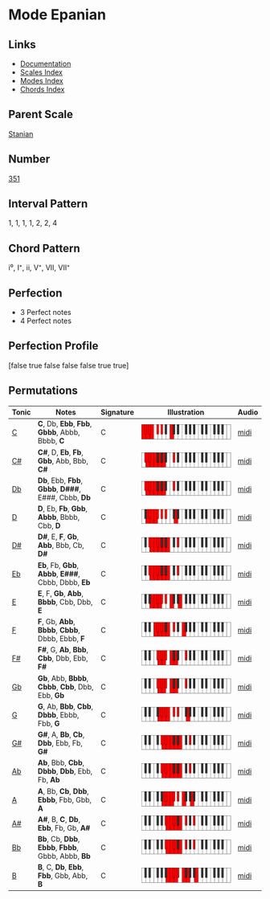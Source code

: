 # Mode Epanian

## Links

- [Documentation](index.md)
- [Scales Index](Scales.md)
- [Modes Index](Modes.md)
- [Chords Index](Chords.md)

## Parent Scale

[Stanian](ScaleStanian.md)

## Number

[351](https://ianring.com/musictheory/scales/351)

## Interval Pattern

1, 1, 1, 1, 2, 2, 4

## Chord Pattern

i⁰, I⁺, ii, V⁺, VII, VII⁺

## Perfection

- 3 Perfect notes
- 4 Perfect notes

## Perfection Profile

[false true false false false true true]

## Permutations

| Tonic | Notes | Signature | Illustration | Audio |
|-------|-------|-----------|--------------|-------|
| [C](ModeCNaturalEpanian.md) | **C**, Db, **Ebb**, **Fbb**, **Gbbb**, Abbb, Bbbb, **C** | C | ![CNaturalEpanian](ModeCNaturalEpanian.png) | [midi](https://github.com/edipermadi/music/blob/main/docs/ModeCNaturalEpanian.mid?raw=true) |
| [C#](ModeCSharpEpanian.md) | **C#**, D, **Eb**, **Fb**, **Gbb**, Abb, Bbb, **C#** | C | ![CSharpEpanian](ModeCSharpEpanian.png) | [midi](https://github.com/edipermadi/music/blob/main/docs/ModeCSharpEpanian.mid?raw=true) |
| [Db](ModeDFlatEpanian.md) | **Db**, Ebb, **Fbb**, **Gbbb**, **D###**, E###, Cbbb, **Db** | C | ![DFlatEpanian](ModeDFlatEpanian.png) | [midi](https://github.com/edipermadi/music/blob/main/docs/ModeDFlatEpanian.mid?raw=true) |
| [D](ModeDNaturalEpanian.md) | **D**, Eb, **Fb**, **Gbb**, **Abbb**, Bbbb, Cbb, **D** | C | ![DNaturalEpanian](ModeDNaturalEpanian.png) | [midi](https://github.com/edipermadi/music/blob/main/docs/ModeDNaturalEpanian.mid?raw=true) |
| [D#](ModeDSharpEpanian.md) | **D#**, E, **F**, **Gb**, **Abb**, Bbb, Cb, **D#** | C | ![DSharpEpanian](ModeDSharpEpanian.png) | [midi](https://github.com/edipermadi/music/blob/main/docs/ModeDSharpEpanian.mid?raw=true) |
| [Eb](ModeEFlatEpanian.md) | **Eb**, Fb, **Gbb**, **Abbb**, **E###**, Cbbb, Dbbb, **Eb** | C | ![EFlatEpanian](ModeEFlatEpanian.png) | [midi](https://github.com/edipermadi/music/blob/main/docs/ModeEFlatEpanian.mid?raw=true) |
| [E](ModeENaturalEpanian.md) | **E**, F, **Gb**, **Abb**, **Bbbb**, Cbb, Dbb, **E** | C | ![ENaturalEpanian](ModeENaturalEpanian.png) | [midi](https://github.com/edipermadi/music/blob/main/docs/ModeENaturalEpanian.mid?raw=true) |
| [F](ModeFNaturalEpanian.md) | **F**, Gb, **Abb**, **Bbbb**, **Cbbb**, Dbbb, Ebbb, **F** | C | ![FNaturalEpanian](ModeFNaturalEpanian.png) | [midi](https://github.com/edipermadi/music/blob/main/docs/ModeFNaturalEpanian.mid?raw=true) |
| [F#](ModeFSharpEpanian.md) | **F#**, G, **Ab**, **Bbb**, **Cbb**, Dbb, Ebb, **F#** | C | ![FSharpEpanian](ModeFSharpEpanian.png) | [midi](https://github.com/edipermadi/music/blob/main/docs/ModeFSharpEpanian.mid?raw=true) |
| [Gb](ModeGFlatEpanian.md) | **Gb**, Abb, **Bbbb**, **Cbbb**, **Cbb**, Dbb, Ebb, **Gb** | C | ![GFlatEpanian](ModeGFlatEpanian.png) | [midi](https://github.com/edipermadi/music/blob/main/docs/ModeGFlatEpanian.mid?raw=true) |
| [G](ModeGNaturalEpanian.md) | **G**, Ab, **Bbb**, **Cbb**, **Dbbb**, Ebbb, Fbb, **G** | C | ![GNaturalEpanian](ModeGNaturalEpanian.png) | [midi](https://github.com/edipermadi/music/blob/main/docs/ModeGNaturalEpanian.mid?raw=true) |
| [G#](ModeGSharpEpanian.md) | **G#**, A, **Bb**, **Cb**, **Dbb**, Ebb, Fb, **G#** | C | ![GSharpEpanian](ModeGSharpEpanian.png) | [midi](https://github.com/edipermadi/music/blob/main/docs/ModeGSharpEpanian.mid?raw=true) |
| [Ab](ModeAFlatEpanian.md) | **Ab**, Bbb, **Cbb**, **Dbbb**, **Dbb**, Ebb, Fb, **Ab** | C | ![AFlatEpanian](ModeAFlatEpanian.png) | [midi](https://github.com/edipermadi/music/blob/main/docs/ModeAFlatEpanian.mid?raw=true) |
| [A](ModeANaturalEpanian.md) | **A**, Bb, **Cb**, **Dbb**, **Ebbb**, Fbb, Gbb, **A** | C | ![ANaturalEpanian](ModeANaturalEpanian.png) | [midi](https://github.com/edipermadi/music/blob/main/docs/ModeANaturalEpanian.mid?raw=true) |
| [A#](ModeASharpEpanian.md) | **A#**, B, **C**, **Db**, **Ebb**, Fb, Gb, **A#** | C | ![ASharpEpanian](ModeASharpEpanian.png) | [midi](https://github.com/edipermadi/music/blob/main/docs/ModeASharpEpanian.mid?raw=true) |
| [Bb](ModeBFlatEpanian.md) | **Bb**, Cb, **Dbb**, **Ebbb**, **Fbbb**, Gbbb, Abbb, **Bb** | C | ![BFlatEpanian](ModeBFlatEpanian.png) | [midi](https://github.com/edipermadi/music/blob/main/docs/ModeBFlatEpanian.mid?raw=true) |
| [B](ModeBNaturalEpanian.md) | **B**, C, **Db**, **Ebb**, **Fbb**, Gbb, Abb, **B** | C | ![BNaturalEpanian](ModeBNaturalEpanian.png) | [midi](https://github.com/edipermadi/music/blob/main/docs/ModeBNaturalEpanian.mid?raw=true) |

